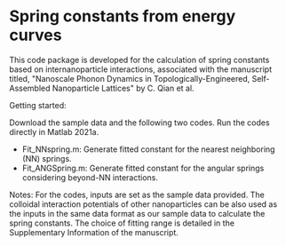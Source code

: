 # Spring constants from energy curves

This code package is developed for the calculation of spring constants based on internanoparticle interactions, associated with the manuscript titled, "Nanoscale Phonon Dynamics in Topologically-Engineered, Self-Assembled Nanoparticle Lattices" by C. Qian et al. 

Getting started:

Download the sample data and the following two codes. Run the codes directly in Matlab 2021a.

  - Fit_NNspring.m: Generate fitted constant for the nearest neighboring (NN) springs.
  - Fit_ANGSpring.m: Generate fitted constant for the angular springs considering beyond-NN interactions.

Notes: For the codes, inputs are set as the sample data provided. The colloidal interaction potentials of other nanoparticles can be also used as the inputs in the same data format as our sample data to calculate the spring constants. The choice of fitting range is detailed in the Supplementary Information of the manuscript. 
